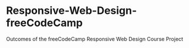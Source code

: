 # Responsive-Web-Design-freeCodeCamp
Outcomes of the freeCodeCamp Responsive Web Design Course Project 
